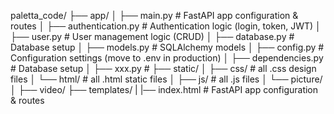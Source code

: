 paletta_code/
├── app/
│ ├── main.py # FastAPI app configuration & routes
│ ├── authentication.py # Authentication logic (login, token, JWT)
│ ├── user.py # User management logic (CRUD)
│ ├── database.py # Database setup
│ ├── models.py # SQLAlchemy models
│ ├── config.py # Configuration settings (move to .env in production)
│ ├── dependencies.py # Database setup
│ ├── xxx.py #
├── static/
│ ├── css/ # all .css design files
│ └── html/ # all .html static files
│ ├── js/ # all .js files
│ └── picture/
│ ├── video/
├── templates/
| |── index.html # FastAPI app configuration & routes
